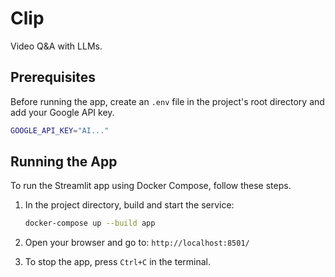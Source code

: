 # Clip

Video Q&A with LLMs.

## Prerequisites

Before running the app, create an `.env` file in the project's root directory and add your Google API key.
```bash
GOOGLE_API_KEY="AI..."
```

## Running the App

To run the Streamlit app using Docker Compose, follow these steps.

1. In the project directory, build and start the service:
    ```bash
    docker-compose up --build app
    ```
2. Open your browser and go to: `http://localhost:8501/`

3. To stop the app, press `Ctrl+C` in the terminal.
